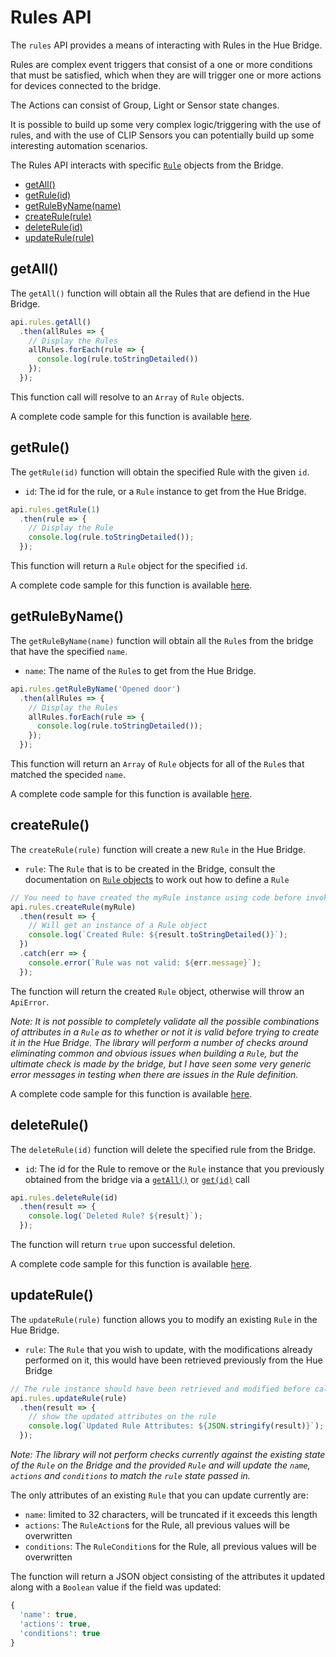 # Rules API

The `rules` API provides a means of interacting with Rules in the Hue Bridge.

Rules are complex event triggers that consist of a one or more conditions that must be satisfied, which when they are
will trigger one or more actions for devices connected to the bridge.

The Actions can consist of Group, Light or Sensor state changes.

It is possible to build up some very complex logic/triggering with the use of rules, and with the use of CLIP Sensors 
you can potentially build up some interesting automation scenarios. 


The Rules API interacts with specific [`Rule`](./rule.md) objects from the Bridge.


* [getAll()](#getall)
* [getRule(id)](#getrule)
* [getRuleByName(name)](#getrulebyname)
* [createRule(rule)](#createrule)
* [deleteRule(id)](#deleterule)
* [updateRule(rule)](#updaterule)


## getAll()
The `getAll()` function will obtain all the Rules that are defiend in the Hue Bridge.

```js
api.rules.getAll()
  .then(allRules => {
    // Display the Rules
    allRules.forEach(rule => {
      console.log(rule.toStringDetailed())
    });
  });
```

This function call will resolve to an `Array` of `Rule` objects. 

A complete code sample for this function is available [here](../examples/v3/rules/getAllRules.js).


## getRule()
The `getRule(id)` function will obtain the specified Rule with the given `id`.

* `id`: The id for the rule, or a `Rule` instance to get from the Hue Bridge.

```js
api.rules.getRule(1)
  .then(rule => {
    // Display the Rule
    console.log(rule.toStringDetailed());
  });
```

This function will return a `Rule` object for the specified `id`.

A complete code sample for this function is available [here](../examples/v3/rules/getRule.js).


## getRuleByName()
The `getRuleByName(name)` function will obtain all the `Rule`s from the bridge that have the specified `name`.

* `name`: The name of the `Rule`s to get from the Hue Bridge.

```js
api.rules.getRuleByName('Opened door')
  .then(allRules => {
    // Display the Rules
    allRules.forEach(rule => {
      console.log(rule.toStringDetailed());
    });
  });
```

This function will return an `Array` of `Rule` objects for all of the `Rule`s that matched the specided `name`.

A complete code sample for this function is available [here](../examples/v3/rules/getRuleByName.js).



## createRule()
The `createRule(rule)` function will create a new `Rule` in the Hue Bridge.

* `rule`: The `Rule` that is to be created in the Bridge, consult the documentation on [`Rule` objects](rule.md) to work out how to define a `Rule`

```js
// You need to have created the myRule instance using code before invoking this
api.rules.createRule(myRule)
  .then(result => {
    // Will get an instance of a Rule object 
    console.log(`Created Rule: ${result.toStringDetailed()}`);
  })
  .catch(err => {
    console.error(`Rule was not valid: ${err.message}`);
  });
```

The function will return the created `Rule` object, otherwise will throw an `ApiError`.

_Note: It is not possible to completely validate all the possible combinations of attributes in a `Rule` as to whether or not 
it is valid before trying to create it in the Hue Bridge.
The library will perform a number of checks around eliminating common and obvious issues when building a `Rule`, but 
the ultimate check is made by the bridge, but I have seen some very generic error messages in testing when there are 
issues in the Rule definition._ 

A complete code sample for this function is available [here](../examples/v3/rules/createRule.js).


## deleteRule()
The `deleteRule(id)` function will delete the specified rule from the Bridge.

* `id`: The id for the Rule to remove or the `Rule` instance that you previously obtained from the bridge via a [`getAll()`](#getall) or [`get(id)`](#get) call

```js
api.rules.deleteRule(id)
  .then(result => {
    console.log(`Deleted Rule? ${result}`);
  });
```

The function will return `true` upon successful deletion.

A complete code sample for this function is available [here](../examples/v3/rules/deleteRule.js).



## updateRule()
The `updateRule(rule)` function allows you to modify an existing `Rule` in the Hue Bridge.

* `rule`: The `Rule` that you wish to update, with the modifications already performed on it, this would have been retrieved previously from the Hue Bridge

```js
// The rule instance should have been retrieved and modified before calling this code
api.rules.updateRule(rule)
  .then(result => {
    // show the updated attributes on the rule
    console.log(`Updated Rule Attributes: ${JSON.stringify(result)}`);
  });
```

_Note: The library will not perform checks currently against the existing state of the `Rule` on the Bridge and the provided `Rule`
and will update the `name`, `actions` and `conditions` to match the `rule` state passed in._

The only attributes of an existing `Rule` that you can update currently are:

* `name`: limited to 32 characters, will be truncated if it exceeds this length
* `actions`: The `RuleAction`s for the Rule, all previous values will be overwritten
* `conditions`: The `RuleCondition`s for the Rule, all previous values will be overwritten

The function will return a JSON object consisting of the attributes it updated along with a `Boolean` value if the field was updated:

```js
{
  'name': true,
  'actions': true,
  'conditions': true
}
```
